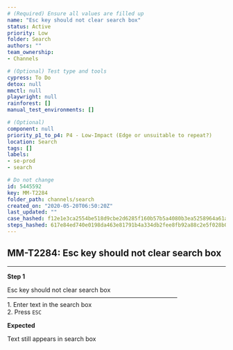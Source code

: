 ```yaml
---
# (Required) Ensure all values are filled up
name: "Esc key should not clear search box"
status: Active
priority: Low
folder: Search
authors: ""
team_ownership: 
- Channels

# (Optional) Test type and tools
cypress: To Do
detox: null
mmctl: null
playwright: null
rainforest: []
manual_test_environments: []

# (Optional)
component: null
priority_p1_to_p4: P4 - Low-Impact (Edge or unsuitable to repeat?)
location: Search
tags: []
labels: 
- se-prod
- search

# Do not change
id: 5445592
key: MM-T2284
folder_path: channels/search
created_on: "2020-05-20T06:50:20Z"
last_updated: ""
case_hashed: f12e1e3ca2554be518d9cbe2d6285f160b57b5a4080b3ea5258964a61aec05e42b95b343fe6c564ac1fd245b1f0045d5
steps_hashed: 617e84ed740e0198da463e81791b4a334db2fee8fb92a88c2e5f028b0d0f8561817a458eebb5bad6d04dde6b53989820
---
```


## MM-T2284: Esc key should not clear search box

---

**Step 1**

Esc key should not clear search box\
————————————————————————————\
1\. Enter text in the search box\
2\. Press `ESC`

**Expected**

Text still appears in search box
